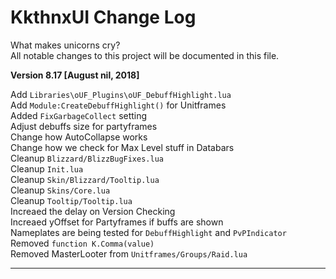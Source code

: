 # KkthnxUI Change Log   

What makes unicorns cry?   
All notable changes to this project will be documented in this file.   

**Version 8.17 [August nil, 2018]**   

Add `Libraries\oUF_Plugins\oUF_DebuffHighlight.lua`   
Add `Module:CreateDebuffHighlight()` for Unitframes   
Added `FixGarbageCollect` setting   
Adjust debuffs size for partyframes   
Change how AutoCollapse works   
Change how we check for Max Level stuff in Databars   
Cleanup `Blizzard/BlizzBugFixes.lua`   
Cleanup `Init.lua`   
Cleanup `Skin/Blizzard/Tooltip.lua`   
Cleanup `Skins/Core.lua`   
Cleanup `Tooltip/Tooltip.lua`   
Increaed the delay on Version Checking   
Increaed yOffset for Partyframes if buffs are shown   
Nameplates are being tested for `DebuffHighlight` and `PvPIndicator`   
Removed `function K.Comma(value)`   
Removed MasterLooter from `Unitframes/Groups/Raid.lua`   

___
